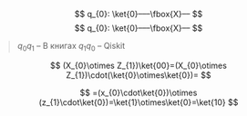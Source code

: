 $$
q_{0}: \ket{0}–––\fbox{X}––
$$
$$
q_{0}: \ket{0}–––\fbox{X}––
$$
>  $q_{0}q_{1}$ – В книгах
>  $q_{1}q_{0}$ – Qiskit

$$
(X_{0}\otimes Z_{1})\ket{00}=(X_{0}\otimes Z_{1})\cdot(\ket{0}\otimes\ket{0})=
$$

$$
=(x_{0}\cdot\ket{0})\otimes (z_{1}\cdot\ket{0})=\ket{1}\otimes\ket{0}=\ket{10}
$$